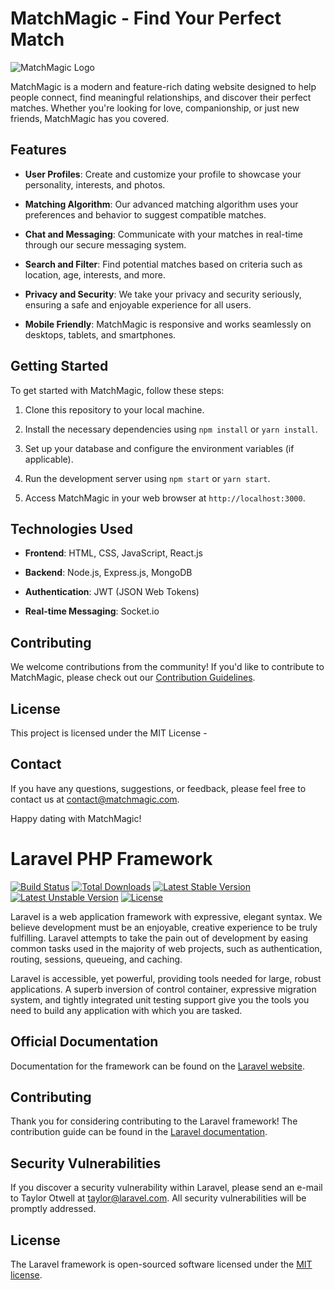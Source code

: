 # MatchMagic - Find Your Perfect Match

![MatchMagic Logo](url_to_your_logo.png)

MatchMagic is a modern and feature-rich dating website designed to help people connect, find meaningful relationships, and discover their perfect matches. Whether you're looking for love, companionship, or just new friends, MatchMagic has you covered.

## Features

- **User Profiles**: Create and customize your profile to showcase your personality, interests, and photos.

- **Matching Algorithm**: Our advanced matching algorithm uses your preferences and behavior to suggest compatible matches.

- **Chat and Messaging**: Communicate with your matches in real-time through our secure messaging system.

- **Search and Filter**: Find potential matches based on criteria such as location, age, interests, and more.

- **Privacy and Security**: We take your privacy and security seriously, ensuring a safe and enjoyable experience for all users.

- **Mobile Friendly**: MatchMagic is responsive and works seamlessly on desktops, tablets, and smartphones.

## Getting Started

To get started with MatchMagic, follow these steps:

1. Clone this repository to your local machine.

2. Install the necessary dependencies using `npm install` or `yarn install`.

3. Set up your database and configure the environment variables (if applicable).

4. Run the development server using `npm start` or `yarn start`.

5. Access MatchMagic in your web browser at `http://localhost:3000`.

## Technologies Used

- **Frontend**: HTML, CSS, JavaScript, React.js

- **Backend**: Node.js, Express.js, MongoDB

- **Authentication**: JWT (JSON Web Tokens)

- **Real-time Messaging**: Socket.io

## Contributing

We welcome contributions from the community! If you'd like to contribute to MatchMagic, please check out our [Contribution Guidelines](CONTRIBUTING.md).

## License

This project is licensed under the MIT License -

## Contact

If you have any questions, suggestions, or feedback, please feel free to contact us at [contact@matchmagic.com](mailto:contact@matchmagic.com).

Happy dating with MatchMagic!

# Laravel PHP Framework

[![Build Status](https://travis-ci.org/laravel/framework.svg)](https://travis-ci.org/laravel/framework)
[![Total Downloads](https://poser.pugx.org/laravel/framework/d/total.svg)](https://packagist.org/packages/laravel/framework)
[![Latest Stable Version](https://poser.pugx.org/laravel/framework/v/stable.svg)](https://packagist.org/packages/laravel/framework)
[![Latest Unstable Version](https://poser.pugx.org/laravel/framework/v/unstable.svg)](https://packagist.org/packages/laravel/framework)
[![License](https://poser.pugx.org/laravel/framework/license.svg)](https://packagist.org/packages/laravel/framework)

Laravel is a web application framework with expressive, elegant syntax. We believe development must be an enjoyable, creative experience to be truly fulfilling. Laravel attempts to take the pain out of development by easing common tasks used in the majority of web projects, such as authentication, routing, sessions, queueing, and caching.

Laravel is accessible, yet powerful, providing tools needed for large, robust applications. A superb inversion of control container, expressive migration system, and tightly integrated unit testing support give you the tools you need to build any application with which you are tasked.

## Official Documentation

Documentation for the framework can be found on the [Laravel website](http://laravel.com/docs).

## Contributing

Thank you for considering contributing to the Laravel framework! The contribution guide can be found in the [Laravel documentation](http://laravel.com/docs/contributions).

## Security Vulnerabilities

If you discover a security vulnerability within Laravel, please send an e-mail to Taylor Otwell at taylor@laravel.com. All security vulnerabilities will be promptly addressed.

## License

The Laravel framework is open-sourced software licensed under the [MIT license](http://opensource.org/licenses/MIT).
